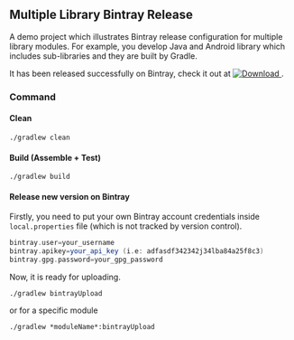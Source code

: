 ## Multiple Library Bintray Release
A demo project which illustrates Bintray release configuration for multiple library modules.
For example, you develop Java and Android library which includes sub-libraries and they are built by Gradle.

It has been released successfully on Bintray, check it out at [ ![Download](https://api.bintray.com/packages/quangnguyen/maven/manga/images/download.svg) ](https://bintray.com/quangnguyen/maven/manga/_latestVersion).  

### Command

#### Clean
```
./gradlew clean
```

#### Build (Assemble + Test)
```
./gradlew build
```

#### Release new version on Bintray
Firstly, you need to put your own Bintray account credentials inside `local.properties` file (which is not tracked by version control).
```gradle
bintray.user=your_username
bintray.apikey=your_api_key (i.e: adfasdf342342j34lba84a25f8c3)
bintray.gpg.password=your_gpg_password
```  
Now, it is ready for uploading.
```
./gradlew bintrayUpload
```
or for a specific module
```
./gradlew *moduleName*:bintrayUpload
```
